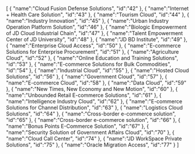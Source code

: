 [
	{
		"name":"Cloud Fusion Defense Solutions",
		"id":"42"
	},
	{
		"name":"Internet + Health Care Solution",
		"id":"43"
	},
	{
		"name":"Tourism Cloud",
		"id":"44"
	},
	{
		"name":"Industry Innovation",
		"id":"45"
	},
	{
		"name":"Urban Industry Operation Platform Solution",
		"id":"46"
	},
	{
		"name":"Biologic Empowerment of JD Cloud Industrial Chain",
		"id":"47"
	},
	{
		"name":"Talent Empowerment Center of JD University",
		"id":"48"
	},
	{
		"name":"JD BD Institute",
		"id":"49"
	},
	{
		"name":"Enterprise Cloud Access",
		"id":"50"
	},
	{
		"name":"E-commerce Solutions for Enterprise Procurement",
		"id":"51"
	},
	{
		"name":"Agriculture Cloud",
		"id":"52"
	},
	{
		"name":"Online Education and Training Solutions",
		"id":"53"
	},
	{
		"name":"E-commerce Solutions for Bulk Commodities",
		"id":"54"
	},
	{
		"name":"Industrial Cloud",
		"id":"55"
	},
	{
		"name":"Hosted Cloud Solutions",
		"id":"56"
	},
	{
		"name":"Government Cloud",
		"id":"57"
	},
	{
		"name":"E-commerce Cloud",
		"id":"58"
	},
	{
		"name":"Data Cloud",
		"id":"59"
	},
	{
		"name":"New Times, New Economy and New Motion",
		"id":"60"
	},
	{
		"name":"Unbounded Retail E-commerce Solutions",
		"id":"61"
	},
	{
		"name":"Intelligence Industry Cloud",
		"id":"62"
	},
	{
		"name":"E-commerce Solutions for Channel Distribution",
		"id":"63"
	},
	{
		"name":"Logistics Cloud Solutions",
		"id":"64"
	},
	{
		"name":"Cross-border e-commerce solution",
		"id":"65"
	},
	{
		"name":"Cross-border e-commerce solution",
		"id":"66"
	},
	{
		"name":"Bonus Points E-Commerce Solution",
		"id":"67"
	},
	{
		"name":"Security Solution of Government Affairs Cloud",
		"id":"70"
	},
	{
		"name":"Cloud Call Center",
		"id":"74"
	},
	{
		"name":"JD WorkSpace Private Solutions",
		"id":"75"
	},
	{
		"name":"Oracle Migration Access",
		"id":"77"
	}
]